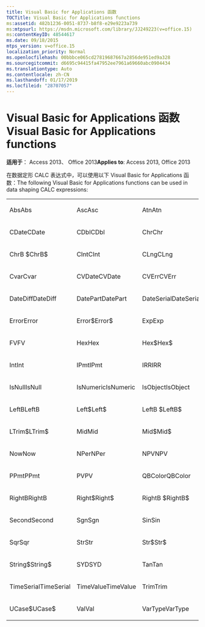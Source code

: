 ```yaml
---
title: Visual Basic for Applications 函数
TOCTitle: Visual Basic for Applications functions
ms:assetid: 482b1236-0051-8737-b8f8-e29e9223a739
ms:mtpsurl: https://msdn.microsoft.com/library/JJ249223(v=office.15)
ms:contentKeyID: 48544617
ms.date: 09/18/2015
mtps_version: v=office.15
localization_priority: Normal
ms.openlocfilehash: 00bbbce065cd27819687667a2856de951ed9a328
ms.sourcegitcommit: d6695c94415fa47952ee7961a69660abc0904434
ms.translationtype: Auto
ms.contentlocale: zh-CN
ms.lasthandoff: 01/17/2019
ms.locfileid: "28707057"
---
```

# <a name="visual-basic-for-applications-functions"></a><span data-ttu-id="c2827-102">Visual Basic for Applications 函数</span><span class="sxs-lookup"><span data-stu-id="c2827-102">Visual Basic for Applications functions</span></span>


<span data-ttu-id="c2827-103">**适用于**： Access 2013、 Office 2013</span><span class="sxs-lookup"><span data-stu-id="c2827-103">**Applies to**: Access 2013, Office 2013</span></span>

<span data-ttu-id="c2827-104">在数据定形 CALC 表达式中，可以使用以下 Visual Basic for Applications 函数：</span><span class="sxs-lookup"><span data-stu-id="c2827-104">The following Visual Basic for Applications functions can be used in data shaping CALC expressions:</span></span>

<table style="width:100%;">
<colgroup>
<col style="width: 16%" />
<col style="width: 16%" />
<col style="width: 16%" />
<col style="width: 16%" />
<col style="width: 16%" />
<col style="width: 16%" />
</colgroup>
<tbody>
<tr class="odd">
<td><p><span data-ttu-id="c2827-105">Abs</span><span class="sxs-lookup"><span data-stu-id="c2827-105">Abs</span></span></p></td>
<td><p><span data-ttu-id="c2827-106">Asc</span><span class="sxs-lookup"><span data-stu-id="c2827-106">Asc</span></span></p></td>
<td><p><span data-ttu-id="c2827-107">Atn</span><span class="sxs-lookup"><span data-stu-id="c2827-107">Atn</span></span></p></td>
<td><p><span data-ttu-id="c2827-108">CBool</span><span class="sxs-lookup"><span data-stu-id="c2827-108">CBool</span></span></p></td>
<td><p><span data-ttu-id="c2827-109">CByte</span><span class="sxs-lookup"><span data-stu-id="c2827-109">CByte</span></span></p></td>
<td><p><span data-ttu-id="c2827-110">CCur</span><span class="sxs-lookup"><span data-stu-id="c2827-110">CCur</span></span></p></td>
</tr>
<tr class="even">
<td><p><span data-ttu-id="c2827-111">CDate</span><span class="sxs-lookup"><span data-stu-id="c2827-111">CDate</span></span></p></td>
<td><p><span data-ttu-id="c2827-112">CDbl</span><span class="sxs-lookup"><span data-stu-id="c2827-112">CDbl</span></span></p></td>
<td><p><span data-ttu-id="c2827-113">Chr</span><span class="sxs-lookup"><span data-stu-id="c2827-113">Chr</span></span></p></td>
<td><p><span data-ttu-id="c2827-114">ChrB</span><span class="sxs-lookup"><span data-stu-id="c2827-114">ChrB</span></span></p></td>
<td><p><span data-ttu-id="c2827-115">ChrW</span><span class="sxs-lookup"><span data-stu-id="c2827-115">ChrW</span></span></p></td>
<td><p><span data-ttu-id="c2827-116">Chr$</span><span class="sxs-lookup"><span data-stu-id="c2827-116">Chr$</span></span></p></td>
</tr>
<tr class="odd">
<td><p><span data-ttu-id="c2827-117">ChrB $</span><span class="sxs-lookup"><span data-stu-id="c2827-117">ChrB$</span></span></p></td>
<td><p><span data-ttu-id="c2827-118">CInt</span><span class="sxs-lookup"><span data-stu-id="c2827-118">CInt</span></span></p></td>
<td><p><span data-ttu-id="c2827-119">CLng</span><span class="sxs-lookup"><span data-stu-id="c2827-119">CLng</span></span></p></td>
<td><p><span data-ttu-id="c2827-120">Cos</span><span class="sxs-lookup"><span data-stu-id="c2827-120">Cos</span></span></p></td>
<td><p><span data-ttu-id="c2827-121">CSng</span><span class="sxs-lookup"><span data-stu-id="c2827-121">CSng</span></span></p></td>
<td><p><span data-ttu-id="c2827-122">CStr</span><span class="sxs-lookup"><span data-stu-id="c2827-122">CStr</span></span></p></td>
</tr>
<tr class="even">
<td><p><span data-ttu-id="c2827-123">Cvar</span><span class="sxs-lookup"><span data-stu-id="c2827-123">Cvar</span></span></p></td>
<td><p><span data-ttu-id="c2827-124">CVDate</span><span class="sxs-lookup"><span data-stu-id="c2827-124">CVDate</span></span></p></td>
<td><p><span data-ttu-id="c2827-125">CVErr</span><span class="sxs-lookup"><span data-stu-id="c2827-125">CVErr</span></span></p></td>
<td><p><span data-ttu-id="c2827-126">Date</span><span class="sxs-lookup"><span data-stu-id="c2827-126">Date</span></span></p></td>
<td><p><span data-ttu-id="c2827-127">Date$</span><span class="sxs-lookup"><span data-stu-id="c2827-127">Date$</span></span></p></td>
<td><p><span data-ttu-id="c2827-128">DateAdd</span><span class="sxs-lookup"><span data-stu-id="c2827-128">DateAdd</span></span></p></td>
</tr>
<tr class="odd">
<td><p><span data-ttu-id="c2827-129">DateDiff</span><span class="sxs-lookup"><span data-stu-id="c2827-129">DateDiff</span></span></p></td>
<td><p><span data-ttu-id="c2827-130">DatePart</span><span class="sxs-lookup"><span data-stu-id="c2827-130">DatePart</span></span></p></td>
<td><p><span data-ttu-id="c2827-131">DateSerial</span><span class="sxs-lookup"><span data-stu-id="c2827-131">DateSerial</span></span></p></td>
<td><p><span data-ttu-id="c2827-132">DateValue</span><span class="sxs-lookup"><span data-stu-id="c2827-132">DateValue</span></span></p></td>
<td><p><span data-ttu-id="c2827-133">Day</span><span class="sxs-lookup"><span data-stu-id="c2827-133">Day</span></span></p></td>
<td><p><span data-ttu-id="c2827-134">DDB</span><span class="sxs-lookup"><span data-stu-id="c2827-134">DDB</span></span></p></td>
</tr>
<tr class="even">
<td><p><span data-ttu-id="c2827-135">Error</span><span class="sxs-lookup"><span data-stu-id="c2827-135">Error</span></span></p></td>
<td><p><span data-ttu-id="c2827-136">Error$</span><span class="sxs-lookup"><span data-stu-id="c2827-136">Error$</span></span></p></td>
<td><p><span data-ttu-id="c2827-137">Exp</span><span class="sxs-lookup"><span data-stu-id="c2827-137">Exp</span></span></p></td>
<td><p><span data-ttu-id="c2827-138">Fix</span><span class="sxs-lookup"><span data-stu-id="c2827-138">Fix</span></span></p></td>
<td><p><span data-ttu-id="c2827-139">Format</span><span class="sxs-lookup"><span data-stu-id="c2827-139">Format</span></span></p></td>
<td><p><span data-ttu-id="c2827-140">Format$</span><span class="sxs-lookup"><span data-stu-id="c2827-140">Format$</span></span></p></td>
</tr>
<tr class="odd">
<td><p><span data-ttu-id="c2827-141">FV</span><span class="sxs-lookup"><span data-stu-id="c2827-141">FV</span></span></p></td>
<td><p><span data-ttu-id="c2827-142">Hex</span><span class="sxs-lookup"><span data-stu-id="c2827-142">Hex</span></span></p></td>
<td><p><span data-ttu-id="c2827-143">Hex$</span><span class="sxs-lookup"><span data-stu-id="c2827-143">Hex$</span></span></p></td>
<td><p><span data-ttu-id="c2827-144">Hour</span><span class="sxs-lookup"><span data-stu-id="c2827-144">Hour</span></span></p></td>
<td><p><span data-ttu-id="c2827-145">IIF</span><span class="sxs-lookup"><span data-stu-id="c2827-145">IIF</span></span></p></td>
<td><p><span data-ttu-id="c2827-146">InStr</span><span class="sxs-lookup"><span data-stu-id="c2827-146">InStr</span></span></p></td>
</tr>
<tr class="even">
<td><p><span data-ttu-id="c2827-147">Int</span><span class="sxs-lookup"><span data-stu-id="c2827-147">Int</span></span></p></td>
<td><p><span data-ttu-id="c2827-148">IPmt</span><span class="sxs-lookup"><span data-stu-id="c2827-148">IPmt</span></span></p></td>
<td><p><span data-ttu-id="c2827-149">IRR</span><span class="sxs-lookup"><span data-stu-id="c2827-149">IRR</span></span></p></td>
<td><p><span data-ttu-id="c2827-150">IsDate</span><span class="sxs-lookup"><span data-stu-id="c2827-150">IsDate</span></span></p></td>
<td><p><span data-ttu-id="c2827-151">IsEmpty</span><span class="sxs-lookup"><span data-stu-id="c2827-151">IsEmpty</span></span></p></td>
<td><p><span data-ttu-id="c2827-152">IsError</span><span class="sxs-lookup"><span data-stu-id="c2827-152">IsError</span></span></p></td>
</tr>
<tr class="odd">
<td><p><span data-ttu-id="c2827-153">IsNull</span><span class="sxs-lookup"><span data-stu-id="c2827-153">IsNull</span></span></p></td>
<td><p><span data-ttu-id="c2827-154">IsNumeric</span><span class="sxs-lookup"><span data-stu-id="c2827-154">IsNumeric</span></span></p></td>
<td><p><span data-ttu-id="c2827-155">IsObject</span><span class="sxs-lookup"><span data-stu-id="c2827-155">IsObject</span></span></p></td>
<td><p><span data-ttu-id="c2827-156">LCase</span><span class="sxs-lookup"><span data-stu-id="c2827-156">LCase</span></span></p></td>
<td><p><span data-ttu-id="c2827-157">LCase$</span><span class="sxs-lookup"><span data-stu-id="c2827-157">LCase$</span></span></p></td>
<td><p><span data-ttu-id="c2827-158">Left</span><span class="sxs-lookup"><span data-stu-id="c2827-158">Left</span></span></p></td>
</tr>
<tr class="even">
<td><p><span data-ttu-id="c2827-159">LeftB</span><span class="sxs-lookup"><span data-stu-id="c2827-159">LeftB</span></span></p></td>
<td><p><span data-ttu-id="c2827-160">Left$</span><span class="sxs-lookup"><span data-stu-id="c2827-160">Left$</span></span></p></td>
<td><p><span data-ttu-id="c2827-161">LeftB $</span><span class="sxs-lookup"><span data-stu-id="c2827-161">LeftB$</span></span></p></td>
<td><p><span data-ttu-id="c2827-162">Len</span><span class="sxs-lookup"><span data-stu-id="c2827-162">Len</span></span></p></td>
<td><p><span data-ttu-id="c2827-163">Log</span><span class="sxs-lookup"><span data-stu-id="c2827-163">Log</span></span></p></td>
<td><p><span data-ttu-id="c2827-164">LTrim</span><span class="sxs-lookup"><span data-stu-id="c2827-164">LTrim</span></span></p></td>
</tr>
<tr class="odd">
<td><p><span data-ttu-id="c2827-165">LTrim$</span><span class="sxs-lookup"><span data-stu-id="c2827-165">LTrim$</span></span></p></td>
<td><p><span data-ttu-id="c2827-166">Mid</span><span class="sxs-lookup"><span data-stu-id="c2827-166">Mid</span></span></p></td>
<td><p><span data-ttu-id="c2827-167">Mid$</span><span class="sxs-lookup"><span data-stu-id="c2827-167">Mid$</span></span></p></td>
<td><p><span data-ttu-id="c2827-168">Minute</span><span class="sxs-lookup"><span data-stu-id="c2827-168">Minute</span></span></p></td>
<td><p><span data-ttu-id="c2827-169">MIRR</span><span class="sxs-lookup"><span data-stu-id="c2827-169">MIRR</span></span></p></td>
<td><p><span data-ttu-id="c2827-170">Month</span><span class="sxs-lookup"><span data-stu-id="c2827-170">Month</span></span></p></td>
</tr>
<tr class="even">
<td><p><span data-ttu-id="c2827-171">Now</span><span class="sxs-lookup"><span data-stu-id="c2827-171">Now</span></span></p></td>
<td><p><span data-ttu-id="c2827-172">NPer</span><span class="sxs-lookup"><span data-stu-id="c2827-172">NPer</span></span></p></td>
<td><p><span data-ttu-id="c2827-173">NPV</span><span class="sxs-lookup"><span data-stu-id="c2827-173">NPV</span></span></p></td>
<td><p><span data-ttu-id="c2827-174">Oct</span><span class="sxs-lookup"><span data-stu-id="c2827-174">Oct</span></span></p></td>
<td><p><span data-ttu-id="c2827-175">Oct$</span><span class="sxs-lookup"><span data-stu-id="c2827-175">Oct$</span></span></p></td>
<td><p><span data-ttu-id="c2827-176">Pmt</span><span class="sxs-lookup"><span data-stu-id="c2827-176">Pmt</span></span></p></td>
</tr>
<tr class="odd">
<td><p><span data-ttu-id="c2827-177">PPmt</span><span class="sxs-lookup"><span data-stu-id="c2827-177">PPmt</span></span></p></td>
<td><p><span data-ttu-id="c2827-178">PV</span><span class="sxs-lookup"><span data-stu-id="c2827-178">PV</span></span></p></td>
<td><p><span data-ttu-id="c2827-179">QBColor</span><span class="sxs-lookup"><span data-stu-id="c2827-179">QBColor</span></span></p></td>
<td><p><span data-ttu-id="c2827-180">Rate</span><span class="sxs-lookup"><span data-stu-id="c2827-180">Rate</span></span></p></td>
<td><p><span data-ttu-id="c2827-181">RGB</span><span class="sxs-lookup"><span data-stu-id="c2827-181">RGB</span></span></p></td>
<td><p><span data-ttu-id="c2827-182">Right</span><span class="sxs-lookup"><span data-stu-id="c2827-182">Right</span></span></p></td>
</tr>
<tr class="even">
<td><p><span data-ttu-id="c2827-183">RightB</span><span class="sxs-lookup"><span data-stu-id="c2827-183">RightB</span></span></p></td>
<td><p><span data-ttu-id="c2827-184">Right$</span><span class="sxs-lookup"><span data-stu-id="c2827-184">Right$</span></span></p></td>
<td><p><span data-ttu-id="c2827-185">RightB $</span><span class="sxs-lookup"><span data-stu-id="c2827-185">RightB$</span></span></p></td>
<td><p><span data-ttu-id="c2827-186">Rnd</span><span class="sxs-lookup"><span data-stu-id="c2827-186">Rnd</span></span></p></td>
<td><p><span data-ttu-id="c2827-187">RTrim</span><span class="sxs-lookup"><span data-stu-id="c2827-187">RTrim</span></span></p></td>
<td><p><span data-ttu-id="c2827-188">RTrim$</span><span class="sxs-lookup"><span data-stu-id="c2827-188">RTrim$</span></span></p></td>
</tr>
<tr class="odd">
<td><p><span data-ttu-id="c2827-189">Second</span><span class="sxs-lookup"><span data-stu-id="c2827-189">Second</span></span></p></td>
<td><p><span data-ttu-id="c2827-190">Sgn</span><span class="sxs-lookup"><span data-stu-id="c2827-190">Sgn</span></span></p></td>
<td><p><span data-ttu-id="c2827-191">Sin</span><span class="sxs-lookup"><span data-stu-id="c2827-191">Sin</span></span></p></td>
<td><p><span data-ttu-id="c2827-192">SLN</span><span class="sxs-lookup"><span data-stu-id="c2827-192">SLN</span></span></p></td>
<td><p><span data-ttu-id="c2827-193">Space</span><span class="sxs-lookup"><span data-stu-id="c2827-193">Space</span></span></p></td>
<td><p><span data-ttu-id="c2827-194">Space$</span><span class="sxs-lookup"><span data-stu-id="c2827-194">Space$</span></span></p></td>
</tr>
<tr class="even">
<td><p><span data-ttu-id="c2827-195">Sqr</span><span class="sxs-lookup"><span data-stu-id="c2827-195">Sqr</span></span></p></td>
<td><p><span data-ttu-id="c2827-196">Str</span><span class="sxs-lookup"><span data-stu-id="c2827-196">Str</span></span></p></td>
<td><p><span data-ttu-id="c2827-197">Str$</span><span class="sxs-lookup"><span data-stu-id="c2827-197">Str$</span></span></p></td>
<td><p><span data-ttu-id="c2827-198">StrComp</span><span class="sxs-lookup"><span data-stu-id="c2827-198">StrComp</span></span></p></td>
<td><p><span data-ttu-id="c2827-199">StrConv</span><span class="sxs-lookup"><span data-stu-id="c2827-199">StrConv</span></span></p></td>
<td><p><span data-ttu-id="c2827-200">String</span><span class="sxs-lookup"><span data-stu-id="c2827-200">String</span></span></p></td>
</tr>
<tr class="odd">
<td><p><span data-ttu-id="c2827-201">String$</span><span class="sxs-lookup"><span data-stu-id="c2827-201">String$</span></span></p></td>
<td><p><span data-ttu-id="c2827-202">SYD</span><span class="sxs-lookup"><span data-stu-id="c2827-202">SYD</span></span></p></td>
<td><p><span data-ttu-id="c2827-203">Tan</span><span class="sxs-lookup"><span data-stu-id="c2827-203">Tan</span></span></p></td>
<td><p><span data-ttu-id="c2827-204">Time</span><span class="sxs-lookup"><span data-stu-id="c2827-204">Time</span></span></p></td>
<td><p><span data-ttu-id="c2827-205">Time$</span><span class="sxs-lookup"><span data-stu-id="c2827-205">Time$</span></span></p></td>
<td><p><span data-ttu-id="c2827-206">Timer</span><span class="sxs-lookup"><span data-stu-id="c2827-206">Timer</span></span></p></td>
</tr>
<tr class="even">
<td><p><span data-ttu-id="c2827-207">TimeSerial</span><span class="sxs-lookup"><span data-stu-id="c2827-207">TimeSerial</span></span></p></td>
<td><p><span data-ttu-id="c2827-208">TimeValue</span><span class="sxs-lookup"><span data-stu-id="c2827-208">TimeValue</span></span></p></td>
<td><p><span data-ttu-id="c2827-209">Trim</span><span class="sxs-lookup"><span data-stu-id="c2827-209">Trim</span></span></p></td>
<td><p><span data-ttu-id="c2827-210">Trim$</span><span class="sxs-lookup"><span data-stu-id="c2827-210">Trim$</span></span></p></td>
<td><p><span data-ttu-id="c2827-211">TypeName</span><span class="sxs-lookup"><span data-stu-id="c2827-211">TypeName</span></span></p></td>
<td><p><span data-ttu-id="c2827-212">UCase</span><span class="sxs-lookup"><span data-stu-id="c2827-212">UCase</span></span></p></td>
</tr>
<tr class="odd">
<td><p><span data-ttu-id="c2827-213">UCase$</span><span class="sxs-lookup"><span data-stu-id="c2827-213">UCase$</span></span></p></td>
<td><p><span data-ttu-id="c2827-214">Val</span><span class="sxs-lookup"><span data-stu-id="c2827-214">Val</span></span></p></td>
<td><p><span data-ttu-id="c2827-215">VarType</span><span class="sxs-lookup"><span data-stu-id="c2827-215">VarType</span></span></p></td>
<td><p><span data-ttu-id="c2827-216">Weekday</span><span class="sxs-lookup"><span data-stu-id="c2827-216">Weekday</span></span></p></td>
<td><p><span data-ttu-id="c2827-217">Year</span><span class="sxs-lookup"><span data-stu-id="c2827-217">Year</span></span></p></td>
<td><p><br />
</p></td>
</tr>
</tbody>
</table>

